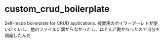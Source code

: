 # custom_crud_boilerplate
Self-made boilerplate for CRUD applications.
授業用のボイラープーレトが使いにくいし、他のファイルに繋がらなかったし、ほとんど動かなったので自分を開発したんだ
